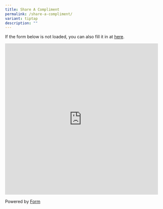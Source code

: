 ```yaml
---
title: Share A Compliment
permalink: /share-a-compliment/
variant: tiptap
description: ""
---
```

<p>If the form below is not loaded, you can also fill it in at <a href="https://form.gov.sg/5f20c79d5961620011e343f7" rel="noopener noreferrer nofollow" target="_blank">here</a>.</p>
<div class="iframe-wrapper">
<iframe style="width: 100%; height: 500px" allowfullscreen="true" frameborder="0" src="https://form.gov.sg/5f20c79d5961620011e343f7"></iframe>
</div>
<p>Powered by <a href="https://form.gov.sg" rel="noopener noreferrer nofollow" target="_blank">Form</a>
</p>